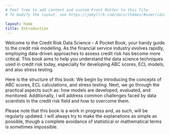 ```yaml
---
# Feel free to add content and custom Front Matter to this file.
# To modify the layout, see https://jekyllrb.com/docs/themes/#overriding-theme-defaults

layout: home
title: Introduction
---
```


Welcome to the Credit Risk Data Science - A Pocket Book, your handy guide to the credit risk modelling. As the financial service industry evolves rapidly, employing data-driven approaches to assess credit risk has become more critical. This book aims to help you understand the data science techniques used in credit risk today, especially for developing ABC scores, ECL models, and also stress testing.

Here is the structure of this book: We begin by introducing the concepts of ABC scores, ECL calculations, and stress testing. Next, we go through the practical aspects such as: how models are developed, evaluated, and monitored. Additionally, I will address common challenges faced by data scientists in the credit risk field and how to overcome them.

Please note that this book is a work in progress and, as such, will be regularly updated. I will always try to make the explanations as simple as possible, though a complete avoidance of statistical or mathematical terms is sometimes impossible.